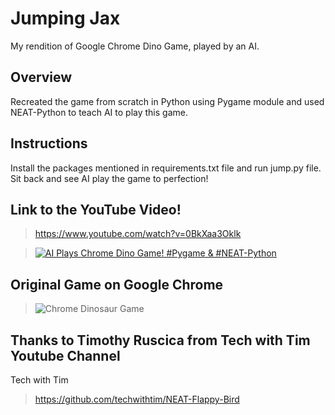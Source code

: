 # Jumping Jax
My rendition of Google Chrome Dino Game, played by an AI.

## Overview
Recreated the game from scratch in Python using Pygame module and used NEAT-Python to teach AI to play this game.

## Instructions
Install the packages mentioned in requirements.txt file and run jump.py file. Sit back and see AI play the game to perfection!

## Link to the YouTube Video!
><https://www.youtube.com/watch?v=0BkXaa3Oklk><br/>

>[![AI Plays Chrome Dino Game! #Pygame & #NEAT-Python](https://i.makeagif.com/media/7-04-2020/S8POnF.gif)](https://www.youtube.com/watch?v=0BkXaa3Oklk)

## Original Game on Google Chrome
>![Chrome Dinosaur Game](https://i.makeagif.com/media/7-04-2020/8t6EtK.gif)

## Thanks to Timothy Ruscica from Tech with Tim Youtube Channel
Tech with Tim
><https://github.com/techwithtim/NEAT-Flappy-Bird>
